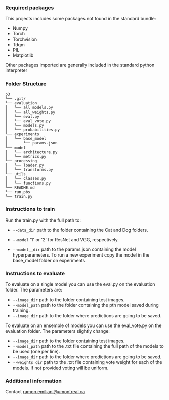 
### Required packages
This projects includes some packages not found in the standard bundle:
- Numpy
- Torch
- Torchvision
- Tdqm
- PIL
- Matplotlib

Other packages imported are generally included in the standard python interpreter 

### Folder Structure
```
p3
└── .git/
└── evaluation
│   └── all_models.py
│   └── all_weights.py
│   └── eval.py
│   └── eval_vote.py
│   └── models.py
│   └── probabilities.py
└── experiments
│   └── base_model
│       └── params.json
└── model
│   └── architecture.py
│   └── metrics.py
└── processing
│   └── loader.py
│   └── transforms.py
└── utils
│   └── classes.py
│   └── functions.py
└── README.md
└── run.pbs
└── train.py
```

### Instructions to train
Run the train.py with the full path to:
* `--data_dir` path to the folder containing the Cat and Dog folders.

* `--model` '1' or '2' for ResNet and VGG, respectively.

* `--model__dir` path to the params.json containing the model hyperparameters. To run a new experiment
copy the model in the base_model folder on experiments.

### Instructions to evaluate
To evaluate on a single model you can use the eval.py on the evaluation folder. The parameters are:
* `--image_dir` path to the folder containing test images.
* `--model_path` path to the folder containing the pth model saved during training. 
* `--image_dir` path to the folder where predictions are going to be saved.

To evaluate on an ensemble of models you can use the eval_vote.py on the evaluation folder. The parameters slightly
 change:
* `--image_dir` path to the folder containing test images.
* `--model_path` path to the .txt file containing the full path of the models to be used (one per line). 
* `--image_dir` path to the folder where predictions are going to be saved.
* `--weights_dir` path to the .txt file containing vote weight for each of the models. If not provided voting will be
uniform.

### Additional information
Contact ramon.emiliani@umontreal.ca
